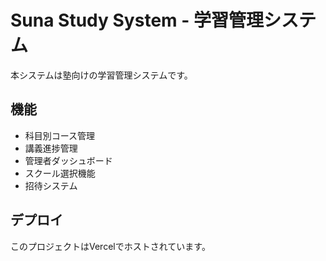# Suna Study System - 学習管理システム

本システムは塾向けの学習管理システムです。

## 機能
- 科目別コース管理
- 講義進捗管理
- 管理者ダッシュボード
- スクール選択機能
- 招待システム

## デプロイ
このプロジェクトはVercelでホストされています。

